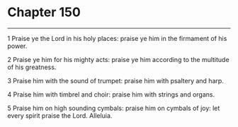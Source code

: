 # Chapter 150

***

1 Praise ye the Lord in his holy places: praise ye him in the firmament of his power.

2 Praise ye him for his mighty acts: praise ye him according to the multitude of his greatness.

3 Praise him with the sound of trumpet: praise him with psaltery and harp.

4 Praise him with timbrel and choir: praise him with strings and organs.

5 Praise him on high sounding cymbals: praise him on cymbals of joy: let every spirit praise the Lord. Alleluia.


